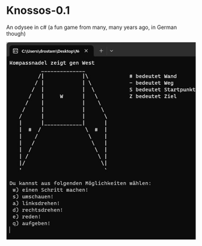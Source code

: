 # Knossos-0.1
An odysee in c# (a fun game from many, many years ago, in German though)

![Knossos 0.1](https://github.com/listoflistoflist/Knossos-0.1/blob/main/Knossos%200.1/screenshot.jpg?raw=true)

